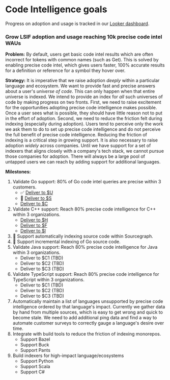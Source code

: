 # Code Intelligence goals

Progress on adoption and usage is tracked in our [Looker dashboard](https://sourcegraph.looker.com/dashboards/131).

### Grow LSIF adoption and usage reaching 10k precise code intel WAUs

**Problem:** By default, users get basic code intel results which are often incorrect for tokens with common names (such as Get). This is solved by enabling precise code intel, which gives users faster, 100% accurate results for a definition or reference for a symbol they hover over. 

**Strategy:** It is imperative that we raise adoption *deeply* within a particular language and ecosystem. We want to provide fast and precise answers about a user's _universe of code_. This can only happen when that entire universe is indexed. We intend to provide an index for _all_ such universes of code by making progress on two fronts. First, we need to raise excitement for the opportunities adopting precise code intelligence makes possible. Once a user sees what is possible, they should have little reason not to put in the effort of adoption. Second, we need to reduce the friction felt during indexing (especially during adoption). Users tend to perceive only the work we ask them to do to set up precise code intelligence and do not perceive the full benefit of precise code intelligence. Reducing the friction of indexing is a critical step in growing support. It is also necessary to raise adoption *widely* across companies. Until we have support for a set of indexers that aligns closely with a company's tech stack, we cannot pursue those companies for adoption. There will always be a large pool of untapped users we can reach by adding support for additional languages.

**Milestones:**

1. Validate Go support: 80% of Go code intel queries are precise within 3 customers.
    - ✅ [Deliver to $U](https://github.com/sourcegraph/customer/issues/78)
    - 🔄 [Deliver to $S](https://github.com/sourcegraph/customer/issues/77)
    - [Deliver to $C](https://github.com/sourcegraph/customer/issues/76)
1. Validate C++ support: Reach 80% precise code intelligence for C++ within 3 organizations.
    - [Deliver to $H](https://github.com/sourcegraph/customer/issues/86)
    - [Deliver to $F](https://github.com/sourcegraph/customer/issues/87)
    - [Deliver to $I](https://github.com/sourcegraph/customer/issues/88)
1. 🔄 Support automatically indexing source code within Sourcegraph.
1. 🔄 Support incremental indexing of Go source code.
1. Validate Java support: Reach 80% precise code intelligence for Java within 3 organizations.
    - Deliver to $C1 (TBD)
    - Deliver to $C2 (TBD)
    - Deliver to $C3 (TBD)
1. Validate TypeScript support: Reach 80% precise code intelligence for TypeScript within 3 organizations.
    - Deliver to $C1 (TBD)
    - Deliver to $C2 (TBD)
    - Deliver to $C3 (TBD)
1. Automatically maintain a list of languages unsupported by precise code intelligence ordered by that language's impact. Currently we gather data by hand from multiple sources, which is easy to get wrong and quick to become stale. We need to add additional ping data and find a way to automate customer surveys to correctly gauge a language's desire over time.
1. Integrate with build tools to reduce the friction of indexing monorepos.
    - Support Bazel
    - Support Buck
    - Support Pants
1. Build indexers for high-impact language/ecosystems
    - Support Python
    - Support Scala
    - Support C#
